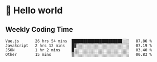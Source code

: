# 🍻 Hello world

## Weekly Coding Time
<!--START_SECTION:waka-->

```text
Vue.js       26 hrs 54 mins  ██████████████████████░░░   87.86 %
JavaScript   2 hrs 12 mins   █▓░░░░░░░░░░░░░░░░░░░░░░░   07.19 %
JSON         1 hr 2 mins     █░░░░░░░░░░░░░░░░░░░░░░░░   03.40 %
Other        15 mins         ▒░░░░░░░░░░░░░░░░░░░░░░░░   00.83 %
```

<!--END_SECTION:waka-->
